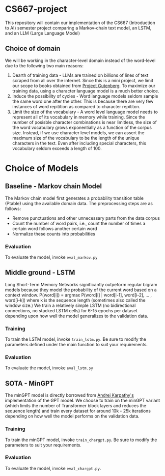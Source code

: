 # CS667-project
This repository will contain our implementation of the CS667 (Introduction to AI) semester project comparing a Markov-chain text model, an LSTM, and an LLM (Large Language Model)


## Choice of domain
We will be working in the character-level domain instead of the word-level due to the following two main reasons:
1. Dearth of training data - LLMs are trained on billions of lines of text scraped from all over the internet. Since this is a mini project, we limit our scope to books obtained from [Project Gutenberg](https://www.gutenberg.org/). To maximize our training data, using a character language model is a much better choice.
2. Induce the possibility of cycles - Word language models seldom sample the same word one after the other. This is because there are very few instances of word repitition as compared to character repititon.
3. Limit the size of the vocabulary - A word level language model needs to represent all of its vocabulary in memory while training. Since the number of posisble character combinations is near limitless, the size of the word vocabulary grows exponentially as a function of the corpus size. Instead, if we use character level models, we can assert the maximum size of the vocabulary to be the length of the unique characters in the text. Even after including special characters, this vocabulary seldom exceeds a length of 100.

# Choice of Models
## Baseline - Markov chain Model
The Markov chain model first generates a probability transition table (Ptable) using the available domain data. The preprocessing steps are as follows:
- Remove punctuations and other unnecessary parts from the data corpus
- Count the number of word pairs, i.e., count the number of times a certain word follows another certain word
- Normalize these counts into probabilities

### Evaluation
To evaluate the model, invoke `eval_markov.py`

## Middle ground - LSTM
Long Short-Term Memory Networks significantly outpeform regular bigram models because they model the probability of the current word based on a context window. P(word[i]) = argmax P(word[i] | word[i-1], word[i-2], ... , word[i-k]) where k is the sequence length (sometimes also called the window size.) We train a relatively simple LSTM (no bidirectional connections, no stacked LSTM cells) for 6-15 epochs per dataset depending upon how well the model generalizes to the validation data.

### Training
To train the LSTM model, invoke `train_lstm.py`. Be sure to modify the parameters defined under the main function to suit your requirements. 

### Evaluation
To evaluate the model, invoke `eval_lstm.py`

## SOTA - MinGPT
The minGPT model is directly borrowed from [Andrej Karpathy's ](https://github.com/karpathy) implementation of the GPT model. We choose to train on the minGPT variant (which limits the number of Transformer block layers and reduces the sequence length) and train every dataset for around 10k - 25k iterations depending on how well the model performs on the validation data.

### Training
To train the minGPT model, invoke `train_chargpt.py`. Be sure to modify the parameters to suit your requirements.

### Evaluation
To evaluate the model, invoke `eval_chargpt.py`.
